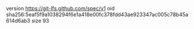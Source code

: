 version https://git-lfs.github.com/spec/v1
oid sha256:5eaf5f9a1038294f6e1a418e00fc378fdd43ae923347ac005c78b45a614d6ab3
size 93

